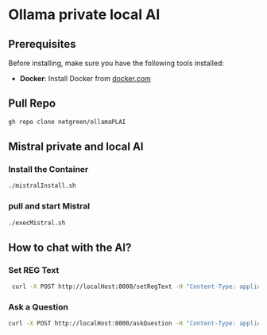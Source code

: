 # Ollama private local AI

## Prerequisites

Before installing, make sure you have the following tools installed:

- **Docker**: Install Docker from [docker.com](https://www.docker.com/)

## Pull Repo
```bash
gh repo clone netgreen/ollamaPLAI
```

## Mistral private and local AI
### Install the Container
```bash
./mistralInstall.sh
```
### pull and start Mistral
```bash
./execMistral.sh
```

## How to chat with the AI?
### Set REG Text
```bash
 curl -X POST http://localHost:8000/setRegText -H "Content-Type: application/json" -d '{"regText": "I am going to tell you a story about Avi."}'
```

### Ask a Question
```bash
curl -X POST http://localHost:8000/askQuestion -H "Content-Type: application/json" -d '{"question": "Who are you going to tell me a story about today?"}'
```
